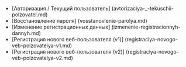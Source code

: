 ﻿* [Авторизация / Текущий пользователь] (avtorizaciya-_-tekuschii-polzovatel.md)
* [Восстановление пароля] (vosstanovlenie-parolya.md)
* [Изменение регистрационных данных] (izmenenie-registracionnyh-dannyh.md)
* [Регистрация нового веб-пользователя (v1)] (registraciya-novogo-veb-polzovatelya-v1.md)
* [Регистрация нового веб-пользователя (v2)] (registraciya-novogo-veb-polzovatelya-v2.md)
